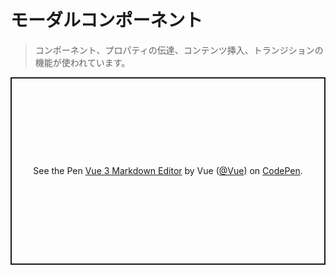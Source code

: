 # モーダルコンポーネント

> コンポーネント、プロパティの伝達、コンテンツ挿入、トランジションの機能が使われています。

<p class="codepen" data-height="300" data-theme-id="39028" data-default-tab="css,result" data-user="Vue" data-slug-hash="BaKoeXe" data-preview="true" data-editable="true" style="height: 300px; box-sizing: border-box; display: flex; align-items: center; justify-content: center; border: 2px solid; margin: 1em 0; padding: 1em;" data-pen-title="Vue 3 Markdown Editor">
  <span>See the Pen <a href="https://codepen.io/team/Vue/pen/BaKoeXe">
  Vue 3 Markdown Editor</a> by Vue (<a href="https://codepen.io/Vue">@Vue</a>)
  on <a href="https://codepen.io">CodePen</a>.</span>
</p>
<script async src="https://static.codepen.io/assets/embed/ei.js"></script>

